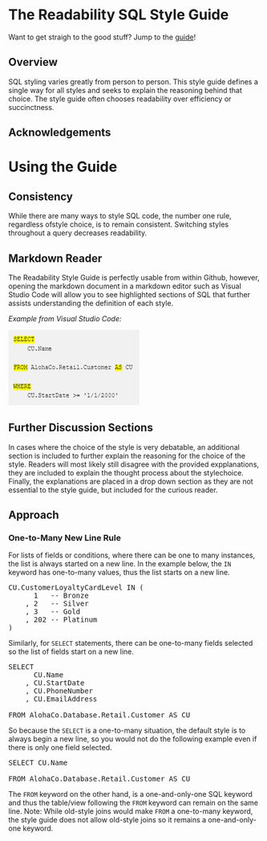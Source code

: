 # The Readability SQL Style Guide

Want to get straigh to the good stuff?  Jump to the [guide](/blob/main/README.md)!

## Overview
SQL styling varies greatly from person to person.  This style guide defines a single way for all styles and seeks to explain the reasoning behind that choice.  The style guide often chooses readability over efficiency or succinctness.
## Acknowledgements

# Using the Guide
## Consistency
While there are many ways to style SQL code, the number one rule, regardless ofstyle choice, is to remain consistent.  Switching styles throughout a query decreases readability.
## Markdown Reader
The Readability Style Guide is perfectly usable from within Github, however, opening the markdown document in a markdown editor such as Visual Studio Code will allow you to see highlighted sections of SQL that further assists understanding the definition of each style.

_Example from Visual Studio Code:_

![Highlighted SQL Example](/images/HighlightingExample.png)

## Further Discussion Sections
In cases where the choice of the style is very debatable, an additional section is included to further explain the reasoning for the choice of the style.  Readers will most likely still disagree with the provided expplanations, they are included to explain the thought process about the stylechoice.  Finally, the explanations are placed in a drop down section as they are not essential to the style guide, but included for the curious reader.
## Approach
### One-to-Many New Line Rule
For lists of fields or conditions, where there can be one to many instances, the list is always started on a new line.  In the example below, the `IN` keyword has one-to-many values, thus the list starts on a new line.
<pre>
CU.CustomerLoyaltyCardLevel IN (
      1   -- Bronze
    , 2   -- Silver
    , 3   -- Gold
    , 202 -- Platinum
)
</pre>
Similarly, for `SELECT` statements, there can be one-to-many fields selected so the list of fields start on a new line.
<pre>
SELECT
      CU.Name
    , CU.StartDate
    , CU.PhoneNumber
    , CU.EmailAddress

FROM AlohaCo.Database.Retail.Customer AS CU
</pre>
So because the `SELECT` is a one-to-many situation, the default style is to always begin a new line, so you would not do the following example even if there is only one field selected.
<pre>
SELECT CU.Name

FROM AlohaCo.Database.Retail.Customer AS CU
</pre>
The `FROM` keyword on the other hand, is a one-and-only-one SQL keyword and thus the table/view following the `FROM` keyword can remain on the same line.
Note: While old-style joins would make `FROM` a one-to-many keyword, the style guide does not allow old-style joins so it remains a one-and-only-one keyword.
